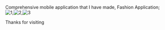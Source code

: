 Comprehensive mobile application that I have made, Fashion Application;
![1](https://user-images.githubusercontent.com/106466382/177560596-b59fa22f-d92f-4da4-aeb9-dbbb8ff26db6.png),![2](https://user-images.githubusercontent.com/106466382/177560626-a157e3b7-a92b-4644-9c6d-66d80a3eb818.png),![3](https://user-images.githubusercontent.com/106466382/177560637-c82658da-bb47-4087-8ba9-1c80b8c1cd9b.png)




Thanks for visiting
